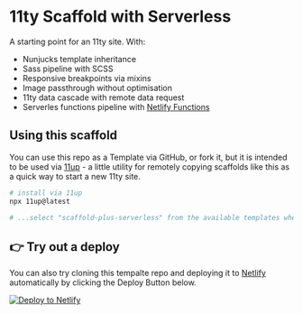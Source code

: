# 11ty Scaffold with Serverless

A starting point for an 11ty site. With:

- Nunjucks template inheritance
- Sass pipeline with SCSS
- Responsive breakpoints via mixins
- Image passthrough without optimisation
- 11ty data cascade with remote data request
- Serverles functions pipeline with [Netlify Functions](https://netlify.com/functions)


## Using this scaffold

You can use this repo as a Template via GitHub, or fork it, but it is intended to be used via [11up](https://www.npmjs.com/package/11up) - a little utility for remotely copying scaffolds like this as a quick way to start a new 11ty site.

```bash
# install via 11up
npx 11up@latest

# ...select "scaffold-plus-serverless" from the available templates when prompted
```

## 👉 Try out a deploy

You can also try cloning this tempalte repo and deploying it to [Netlify](https://www.netlify.com/?utm_source=github&utm_medium=11up-pnh&utm_campaign=devex) automatically by clicking the Deploy Button below.

[![Deploy to Netlify](https://www.netlify.com/img/deploy/button.svg)](https://app.netlify.com/start/deploy?repository=https://github.com/philhawksworth/11ty-with-serverless&utm_source=github&utm_medium=11up-pnh&utm_campaign=devex)